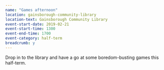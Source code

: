 ```yaml
---
name: "Games afternoon"
location: gainsborough-community-library
location-text: Gainsborough Community Library
event-start-date: 2019-02-21
event-start-time: 1300
event-end-time: 1700
event-category: half-term
breadcrumb: y
---
```


Drop in to the library and have a go at some boredom-busting games this half-term.
